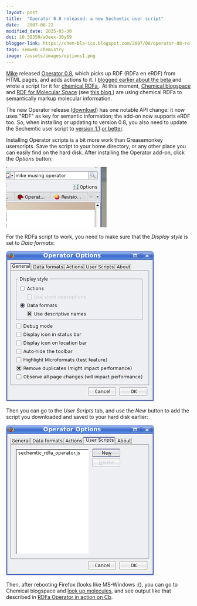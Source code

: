 ```yaml
---
layout: post
title:  "Operator 0.8 released: a new Sechemtic user script"
date:   2007-08-22
modified_date: 2025-03-30
doi: 10.59350/w3eex-30y69
blogger-link: https://chem-bla-ics.blogspot.com/2007/08/operator-08-released-new-sechemtic-user.html
tags: semweb chemistry
image: /assets/images/options1.png
---
```


[Mike](http://www.kaply.com/weblog/) released [Operator 0.8](http://www.kaply.com/weblog/2007/08/21/operator-08-is-available/),
which picks up RDF (RDFa en eRDF) from HTML pages, and adds actions to it. I [blogged earlier about the beta <i class="fa-solid fa-recycle fa-xs"></i>](https://chem-bla-ics.linkedchemistry.info/2007/06/27/chemical-rdfa-with-operator-in-firefox.html)
and wrote a script for it for [chemical RDFa <i class="fa-solid fa-recycle fa-xs"></i>](https://chem-bla-ics.linkedchemistry.info/2006/12/10/including-smiles-cml-and-inchi-in.html).
At this moment, [Chemical blogspace](http://cb.openmolecules.net/) and [RDF for Molecular Space](http://rdf.openmolecules.net/?InChI=1/CH4/h1H4)
(see [this blog <i class="fa-solid fa-recycle fa-xs"></i>](https://chem-bla-ics.linkedchemistry.info/2007/07/31/rdf-ing-molecular-space.html)) are using chemical RDFa to semantically markup molecular information.

The new Operator release ([download](https://addons.mozilla.org/en-US/firefox/addon/4106)) has one notable API change:
it now uses "RDF" as key for semantic information; the add-on now supports eRDF too. So, when installing or updating
to version 0.8, you also need to update the Sechemtic user script to [version 1.1](http://blueobelisk.svn.sf.net/svnroot/blueobelisk/operator/tags/1.1/sechemtic_rdfa_operator.js)
[or better](http://blueobelisk.svn.sf.net/svnroot/blueobelisk/operator/tags/).

Installing Operator scripts is a bit more work than Greasemonkey userscripts. Save the script to your home directory,
or any other place you can easily find on the hard disk. After installing the Operator add-on, click the *Options* button:

![](/assets/images/options.png)

For the RDFa script to work, you need to make sure that the *Display style* is set to *Data formats*:

![](/assets/images/options1.png)

Then you can go to the *User Scripts* tab, and use the *New* button to add the script you downloaded and saved to your hard disk earlier:

![](/assets/images/options2.png)

Then, after rebooting Firefox (looks like MS-Windows :(), you can go to Chemical blogspace and
[look up molecules](http://cb.openmolecules.net/inchis.php), and see output like that described in
[RDFa Operator in action on Cb](http://chemicalblogspace.blogspot.com/2007/06/rdfa-operator-in-action-on-cb.html).


